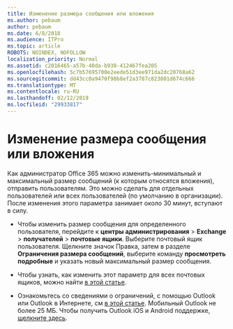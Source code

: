 ```yaml
---
title: Изменение размера сообщения или вложения
ms.author: pebaum
author: pebaum
ms.date: 6/8/2018
ms.audience: ITPro
ms.topic: article
ROBOTS: NOINDEX, NOFOLLOW
localization_priority: Normal
ms.assetid: c2016465-a57b-40da-b938-412467fea205
ms.openlocfilehash: 5c7b57695700e2eede51d3ee971da2dc20768a62
ms.sourcegitcommit: dd43cc0a9470f98b8ef2a3787c823801d674c666
ms.translationtype: MT
ms.contentlocale: ru-RU
ms.lasthandoff: 02/12/2019
ms.locfileid: "29933817"
---
```

# <a name="changing-message-or-attachment-size"></a>Изменение размера сообщения или вложения

Как администратор Office 365 можно изменить-минимальный и максимальный размер сообщений (к которым относятся вложения), отправить пользователям. Это можно сделать для отдельных пользователей или всех пользователей (по умолчанию в организации). После изменения этого параметра занимает около 30 минут, вступают в силу.
  
- Чтобы изменить размер сообщения для определенного пользователя, перейдите к **центры администрирования** \> **Exchange** \> **получателей** \> **почтовые ящики**. Выберите почтовый ящик пользователя. Щелкните значок Правка, затем в разделе **Ограничения размера сообщений**, выберите команду **просмотреть подробные** и указать новый максимальный размер сообщения. 
    
- Чтобы узнать, как изменить этот параметр для всех почтовых ящиков, можно найти [в этой статье](https://www.microsoft.com/microsoft-365/blog/2015/04/15/office-365-now-supports-larger-email-messages-up-to-150-mb/).
    
- Ознакомьтесь со сведениями о ограничений, с помощью Outlook или Outlook в Интернете, см [в этой статье](https://technet.microsoft.com/library/exchange-online-limits.aspx#MessageLimits). Мобильный Outlook не более 25 МБ. Чтобы получить Outlook iOS и Android поддержке, [щелкните здесь](https://support.office.com/article/Get-in-app-help-for-Outlook-for-iOS-and-Android-218a22d1-9fa5-4889-b689-de1c63493243).
    

